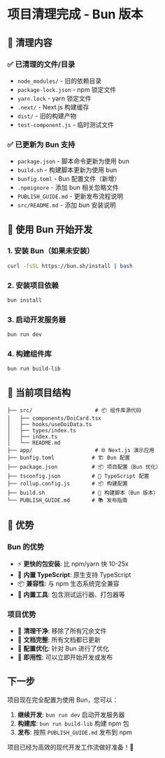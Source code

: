 # 项目清理完成 - Bun 版本

## 🎯 清理内容

### ✅ 已清理的文件/目录
- `node_modules/` - 旧的依赖目录
- `package-lock.json` - npm 锁定文件
- `yarn.lock` - yarn 锁定文件
- `.next/` - Next.js 构建缓存
- `dist/` - 旧的构建产物
- `test-component.js` - 临时测试文件

### ✅ 已更新为 Bun 支持
- `package.json` - 脚本命令更新为使用 bun
- `build.sh` - 构建脚本更新为使用 bun
- `bunfig.toml` - Bun 配置文件（新增）
- `.npmignore` - 添加 bun 相关忽略文件
- `PUBLISH_GUIDE.md` - 更新发布流程说明
- `src/README.md` - 添加 bun 安装说明

## 🚀 使用 Bun 开始开发

### 1. 安装 Bun（如果未安装）
```bash
curl -fsSL https://bun.sh/install | bash
```

### 2. 安装项目依赖
```bash
bun install
```

### 3. 启动开发服务器
```bash
bun run dev
```

### 4. 构建组件库
```bash
bun run build-lib
```

## 📁 当前项目结构

```
├── src/                    # 📦 组件库源代码
│   ├── components/DoiCard.tsx
│   ├── hooks/useDoiData.ts
│   ├── types/index.ts
│   ├── index.ts
│   └── README.md
├── app/                    # 🌐 Next.js 演示应用
├── bunfig.toml            # 🏗️ Bun 配置
├── package.json           # 📦 项目配置（Bun 优化）
├── tsconfig.json          # 🔧 TypeScript 配置
├── rollup.config.js       # 📦 构建配置
├── build.sh               # 🚀 构建脚本（Bun 版本）
└── PUBLISH_GUIDE.md       # 📚 发布指南
```

## 🎯 优势

### Bun 的优势
- ⚡ **更快的包安装**: 比 npm/yarn 快 10-25x
- 🚀 **内置 TypeScript**: 原生支持 TypeScript
- 📦 **兼容性**: 与 npm 生态系统完全兼容
- 🔧 **内置工具**: 包含测试运行器、打包器等

### 项目优势
- 🧹 **清理干净**: 移除了所有冗余文件
- 📝 **文档完整**: 所有文档都已更新
- 🔧 **配置优化**: 针对 Bun 进行了优化
- 🚀 **即用性**: 可以立即开始开发或发布

## 下一步

项目现在完全配置为使用 Bun，您可以：

1. **继续开发**: `bun run dev` 启动开发服务器
2. **构建库**: `bun run build-lib` 构建 npm 包
3. **发布**: 按照 `PUBLISH_GUIDE.md` 发布到 npm

项目已经为高效的现代开发工作流做好准备！🎉
